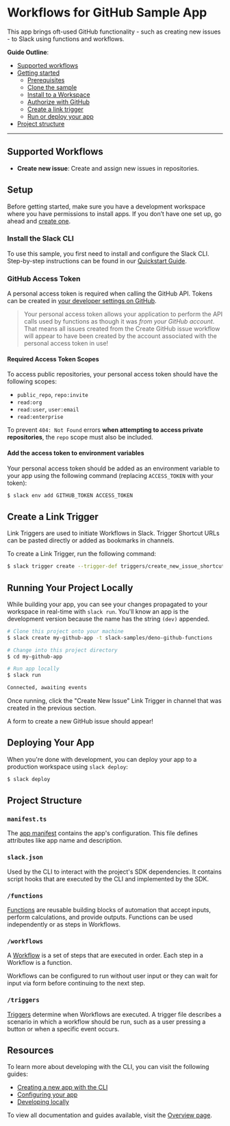 # Workflows for GitHub Sample App

This app brings oft-used GitHub functionality - such as creating new issues - to Slack using functions and workflows.

**Guide Outline**:

- [Supported workflows](#supported-workflows)
- [Getting started](#getting-started)
  - [Prerequisites](#prerequisites)
  - [Clone the sample](#clone-the-sample)
  - [Install to a Workspace](#install-to-a-workspace)
  - [Authorize with GitHub](#authorize-with-github)
  - [Create a link trigger](#create-a-link-trigger)
  - [Run or deploy your app](#run-or-deploy-your-app)
- [Project structure](#project-structure)

---

## Supported Workflows

- **Create new issue**: Create and assign new issues in repositories.

## Setup

Before getting started, make sure you have a development workspace where you
have permissions to install apps. If you don’t have one set up, go ahead and
[create one](https://slack.com/create).

### Install the Slack CLI

To use this sample, you first need to install and configure the Slack CLI.
Step-by-step instructions can be found in our
[Quickstart Guide](https://api.slack.com/future/quickstart).

### GitHub Access Token

A personal access token is required when calling the GitHub API. Tokens can be created in [your developer settings on GitHub](https://github.com/settings/tokens).

> Your personal access token allows your application to perform the API calls used by functions as though it was _from your GitHub account_. That means all issues created from the Create GitHub issue workflow will appear to have been created by the account associated with the personal access token in use!

#### Required Access Token Scopes

To access public repositories, your personal access token should have the following scopes:

- `public_repo`, `repo:invite`
- `read:org`
- `read:user`, `user:email`
- `read:enterprise`

To prevent `404: Not Found` errors **when attempting to access private repositories**, the `repo` scope must also be included.

#### Add the access token to environment variables

Your personal access token should be added as an environment variable to your app using the following command (replacing `ACCESS_TOKEN` with your token):

```zsh
$ slack env add GITHUB_TOKEN ACCESS_TOKEN
```

## Create a Link Trigger

Link Triggers are used to initiate Workflows in Slack. Trigger Shortcut URLs can be pasted directly or added as bookmarks in channels. 

To create a Link Trigger, run the following command:

```zsh
$ slack trigger create --trigger-def triggers/create_new_issue_shortcut.ts
```

## Running Your Project Locally

While building your app, you can see your changes propagated to your workspace
in real-time with `slack run`. You'll know an app is the development version
because the name has the string `(dev)` appended.

```zsh
# Clone this project onto your machine
$ slack create my-github-app -t slack-samples/deno-github-functions

# Change into this project directory
$ cd my-github-app

# Run app locally
$ slack run

Connected, awaiting events
```

Once running, click the "Create New Issue" Link Trigger in channel that was created in the previous section. 

A form to create a new GitHub issue should appear!
## Deploying Your App

When you're done with development, you can deploy your app to a production
workspace using `slack deploy`:

```zsh
$ slack deploy
```

## Project Structure

### `manifest.ts`

The [app manifest](https://api.slack.com/future/manifest) contains the app's
configuration. This file defines attributes like app name and description.

### `slack.json`

Used by the CLI to interact with the project's SDK dependencies. It contains
script hooks that are executed by the CLI and implemented by the SDK.

### `/functions`

[Functions](https://api.slack.com/future/functions) are reusable building blocks
of automation that accept inputs, perform calculations, and provide outputs.
Functions can be used independently or as steps in Workflows.

### `/workflows`

A [Workflow](https://api.slack.com/future/workflows) is a set of steps that are
executed in order. Each step in a Workflow is a function.

Workflows can be configured to run without user input or they can wait for input
via form before continuing to the next step.

### `/triggers`

[Triggers](https://api.slack.com/future/triggers) determine when Workflows are
executed. A trigger file describes a scenario in which a workflow should be run,
such as a user pressing a button or when a specific event occurs.

## Resources

To learn more about developing with the CLI, you can visit the following guides:

- [Creating a new app with the CLI](https://api.slack.com/future/create)
- [Configuring your app](https://api.slack.com/future/manifest)
- [Developing locally](https://api.slack.com/future/run)

To view all documentation and guides available, visit the
[Overview page](https://api.slack.com/future/overview).
